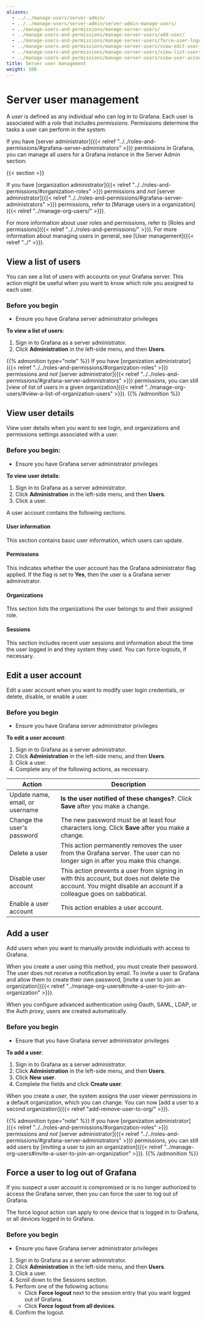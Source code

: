 ```yaml
---
aliases:
  - ../../manage-users/server-admin/
  - ../../manage-users/server-admin/server-admin-manage-users/
  - ../manage-users-and-permissions/manage-server-users/
  - ../manage-users-and-permissions/manage-server-users/add-user/
  - ../manage-users-and-permissions/manage-server-users/force-user-logout/
  - ../manage-users-and-permissions/manage-server-users/view-edit-user-account/
  - ../manage-users-and-permissions/manage-server-users/view-list-users/
  - ../manage-users-and-permissions/manage-server-users/view-user-account-details/
title: Server user management
weight: 100
---
```


# Server user management

A _user_ is defined as any individual who can log in to Grafana. Each user is associated with a _role_ that includes _permissions_. Permissions determine the tasks a user can perform in the system.

If you have [server administrator]({{< relref "../../roles-and-permissions/#grafana-server-administrators" >}}) permissions in Grafana, you can manage all users for a Grafana instance in the Server Admin section:

{{< section >}}

If you have [organization administrator]({{< relref "../../roles-and-permissions/#organization-roles" >}}) permissions and _not_ [server administrator]({{< relref "../../roles-and-permissions/#grafana-server-administrators" >}}) permissions, refer to [Manage users in a organization]({{< relref "../manage-org-users/" >}}).

For more information about user roles and permissions, refer to [Roles and permissions]({{< relref "../../roles-and-permissions/" >}}). For more information about managing users in general, see [User management]({{< relref "../" >}}).

## View a list of users

You can see a list of users with accounts on your Grafana server. This action might be useful when you want to know which role you assigned to each user.

### Before you begin

- Ensure you have Grafana server administrator privileges

**To view a list of users**:

1. Sign in to Grafana as a server administrator.
1. Click **Administration** in the left-side menu, and then **Users**.

{{% admonition type="note" %}}
If you have [organization administrator]({{< relref "../../roles-and-permissions/#organization-roles" >}}) permissions and _not_ [server administrator]({{< relref "../../roles-and-permissions/#grafana-server-administrators" >}}) permissions, you can still [view of list of users in a given organization]({{< relref "../manage-org-users/#view-a-list-of-organization-users" >}}).
{{% /admonition %}}

## View user details

View user details when you want to see login, and organizations and permissions settings associated with a user.

### Before you begin:

- Ensure you have Grafana server administrator privileges

**To view user details**:

1. Sign in to Grafana as a server administrator.
1. Click **Administration** in the left-side menu, and then **Users**.
1. Click a user.

A user account contains the following sections.

#### User information

This section contains basic user information, which users can update.

#### Permissions

This indicates whether the user account has the Grafana administrator flag applied. If the flag is set to **Yes**, then the user is a Grafana server administrator.

#### Organizations

This section lists the organizations the user belongs to and their assigned role.

#### Sessions

This section includes recent user sessions and information about the time the user logged in and they system they used. You can force logouts, if necessary.

## Edit a user account

Edit a user account when you want to modify user login credentials, or delete, disable, or enable a user.

### Before you begin

- Ensure you have Grafana server administrator privileges

**To edit a user account**:

1. Sign in to Grafana as a server administrator.
1. Click **Administration** in the left-side menu, and then **Users**.
1. Click a user.
1. Complete any of the following actions, as necessary.

| Action                          | Description                                                                                                                                                     |
| ------------------------------- | --------------------------------------------------------------------------------------------------------------------------------------------------------------- |
| Update name, email, or username | **Is the user notified of these changes?**. Click **Save** after you make a change.                                                                             |
| Change the user's password      | The new password must be at least four characters long. Click **Save** after you make a change.                                                                 |
| Delete a user                   | This action permanently removes the user from the Grafana server. The user can no longer sign in after you make this change.                                    |
| Disable user account            | This action prevents a user from signing in with this account, but does not delete the account. You might disable an account if a colleague goes on sabbatical. |
| Enable a user account           | This action enables a user account.                                                                                                                             |

## Add a user

Add users when you want to manually provide individuals with access to Grafana.

When you create a user using this method, you must create their password. The user does not receive a notification by email. To invite a user to Grafana and allow them to create their own password, [invite a user to join an organization]({{< relref "../manage-org-users#invite-a-user-to-join-an-organization" >}}).

When you configure advanced authentication using Oauth, SAML, LDAP, or the Auth proxy, users are created automatically.

### Before you begin

- Ensure that you have Grafana server administrator privileges

**To add a user**:

1. Sign in to Grafana as a server administrator.
1. Click **Administration** in the left-side menu, and then **Users**.
1. Click **New user**.
1. Complete the fields and click **Create user**.

When you create a user, the system assigns the user viewer permissions in a default organization, which you can change. You can now [add a user to a second organization]({{< relref "add-remove-user-to-org/" >}}).

{{% admonition type="note" %}}
If you have [organization administrator]({{< relref "../../roles-and-permissions/#organization-roles" >}}) permissions and _not_ [server administrator]({{< relref "../../roles-and-permissions/#grafana-server-administrators" >}}) permissions, you can still add users by [inviting a user to join an organization]({{< relref "../manage-org-users#invite-a-user-to-join-an-organization" >}}).
{{% /admonition %}}

## Force a user to log out of Grafana

If you suspect a user account is compromised or is no longer authorized to access the Grafana server, then you can force the user to log out of Grafana.

The force logout action can apply to one device that is logged in to Grafana, or all devices logged in to Grafana.

### Before you begin

- Ensure you have Grafana server administrator privileges

1. Sign in to Grafana as a server administrator.
1. Click **Administration** in the left-side menu, and then **Users**.
1. Click a user.
1. Scroll down to the Sessions section.
1. Perform one of the following actions:
   - Click **Force logout** next to the session entry that you want logged out of Grafana.
   - Click **Force logout from all devices**.
1. Confirm the logout.
